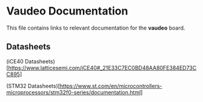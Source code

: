 # Vaudeo Documentation

This file contains links to relevant documentation for the **vaudeo** board.

## Datasheets

(iCE40 Datasheets)[https://www.latticesemi.com/iCE40#_21E33C7EC0BD48AA80FE384ED73CC895]

(STM32 Datasheets)[https://www.st.com/en/microcontrollers-microprocessors/stm32f0-series/documentation.html]

